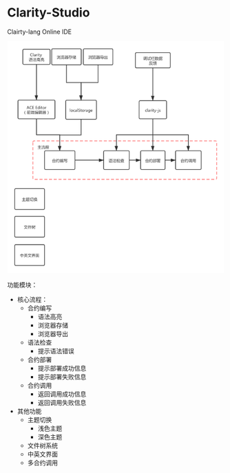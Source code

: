 # Clarity-Studio
Clairty-lang Online IDE


![](./2.png)

功能模块：
- 核心流程：
  - 合约编写
    - 语法高亮
    - 浏览器存储
    - 浏览器导出
  - 语法检查
    - 提示语法错误
  - 合约部署
    - 提示部署成功信息
    - 提示部署失败信息
  - 合约调用
    - 返回调用成功信息
    - 返回调用失败信息
- 其他功能
  - 主题切换
    - 浅色主题
    - 深色主题
  - 文件树系统
  - 中英文界面
  - 多合约调用
